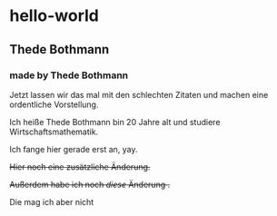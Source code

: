 # hello-world

## Thede Bothmann

### made by Thede Bothmann

Jetzt lassen wir das mal mit den schlechten Zitaten und machen eine ordentliche Vorstellung.

Ich heiße Thede Bothmann bin 20 Jahre alt und studiere Wirtschaftsmathematik.

Ich fange hier gerade erst an, yay.

~~Hier noch eine zusätzliche Änderung.~~

~~Außerdem habe ich noch *diese* Änderung .~~

Die mag ich aber nicht 